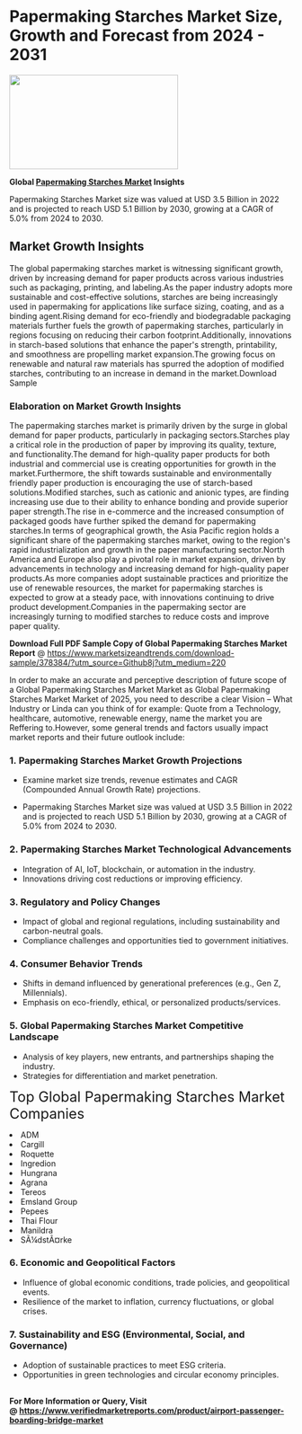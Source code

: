 <H1>Papermaking Starches Market Size, Growth and Forecast from 2024 - 2031</H1><img class="aligncenter size-medium wp-image-584254" src="https://thirdeyenews.in/wp-content/uploads/2024/09/Global-Market-Research-300x168.jpeg" alt="" width="300" height="168" /><p><strong>Global&nbsp;<a href="https://www.marketsizeandtrends.com/download-sample/378384/?utm_source=Github8j?utm_medium=220">Papermaking Starches Market</a> Insights</strong></p><p>Papermaking Starches Market size was valued at USD 3.5 Billion in 2022 and is projected to reach USD 5.1 Billion by 2030, growing at a CAGR of 5.0% from 2024 to 2030.</p><p><h2>Market Growth Insights</h2> The global papermaking starches market is witnessing significant growth, driven by increasing demand for paper products across various industries such as packaging, printing, and labeling.As the paper industry adopts more sustainable and cost-effective solutions, starches are being increasingly used in papermaking for applications like surface sizing, coating, and as a binding agent.Rising demand for eco-friendly and biodegradable packaging materials further fuels the growth of papermaking starches, particularly in regions focusing on reducing their carbon footprint.Additionally, innovations in starch-based solutions that enhance the paper's strength, printability, and smoothness are propelling market expansion.The growing focus on renewable and natural raw materials has spurred the adoption of modified starches, contributing to an increase in demand in the market.Download Sample <h3>Elaboration on Market Growth Insights</h3> The papermaking starches market is primarily driven by the surge in global demand for paper products, particularly in packaging sectors.Starches play a critical role in the production of paper by improving its quality, texture, and functionality.The demand for high-quality paper products for both industrial and commercial use is creating opportunities for growth in the market.Furthermore, the shift towards sustainable and environmentally friendly paper production is encouraging the use of starch-based solutions.Modified starches, such as cationic and anionic types, are finding increasing use due to their ability to enhance bonding and provide superior paper strength.The rise in e-commerce and the increased consumption of packaged goods have further spiked the demand for papermaking starches.In terms of geographical growth, the Asia Pacific region holds a significant share of the papermaking starches market, owing to the region's rapid industrialization and growth in the paper manufacturing sector.North America and Europe also play a pivotal role in market expansion, driven by advancements in technology and increasing demand for high-quality paper products.As more companies adopt sustainable practices and prioritize the use of renewable resources, the market for papermaking starches is expected to grow at a steady pace, with innovations continuing to drive product development.Companies in the papermaking sector are increasingly turning to modified starches to reduce costs and improve paper quality.</p><p><span class=""><strong>Download Full PDF Sample Copy of Global Papermaking Starches Market Report</strong> @ <a href="https://www.marketsizeandtrends.com/download-sample/378384/?utm_source=Github8j?utm_medium=220" target="_blank">https://www.marketsizeandtrends.com/download-sample/378384/?utm_source=Github8j?utm_medium=220</a></span></p><p>In order to make an accurate and perceptive description of future scope of a Global&nbsp;Papermaking Starches Market Market as Global&nbsp;Papermaking Starches Market Market of 2025, you need to describe a clear Vision &ndash; What Industry or Linda can you think of for example: Quote from a Technology, healthcare, automotive, renewable energy, name the market you are Reffering to.However, some general trends and factors usually impact market reports and their future outlook include:</p><h3>1.&nbsp;<strong>Papermaking Starches Market Growth Projections</strong></h3><ul><li>Examine market size trends, revenue estimates and CAGR (Compounded Annual Growth Rate) projections.</li><li><p>Papermaking Starches Market size was valued at USD 3.5 Billion in 2022 and is projected to reach USD 5.1 Billion by 2030, growing at a CAGR of 5.0% from 2024 to 2030.</p></li></ul><h3>2.&nbsp;<strong>Papermaking Starches Market Technological Advancements</strong></h3><ul><li>Integration of AI, IoT, blockchain, or automation in the industry.</li><li>Innovations driving cost reductions or improving efficiency.</li></ul><h3>3.&nbsp;<strong>Regulatory and Policy Changes</strong></h3><ul><li>Impact of global and regional regulations, including sustainability and carbon-neutral goals.</li><li>Compliance challenges and opportunities tied to government initiatives.</li></ul><h3>4.&nbsp;<strong>Consumer Behavior Trends</strong></h3><ul><li>Shifts in demand influenced by generational preferences (e.g., Gen Z, Millennials).</li><li>Emphasis on eco-friendly, ethical, or personalized products/services.</li></ul><h3>5.&nbsp;<strong>Global Papermaking Starches Market Competitive Landscape</strong></h3><ul><li>Analysis of key players, new entrants, and partnerships shaping the industry.</li><li>Strategies for differentiation and market penetration.</li></ul><p data-pm-slice="1 1 []"><span style="color: inherit; font-family: inherit; font-size: 25px;">Top Global Papermaking Starches Market Companies</span></p><div class="" data-test-id=""><p><li>ADM</li><li> Cargill</li><li> Roquette</li><li> Ingredion</li><li> Hungrana</li><li> Agrana</li><li> Tereos</li><li> Emsland Group</li><li> Pepees</li><li> Thai Flour</li><li> Manildra</li><li> SÃ¼dstÃ¤rke</li></p></div><h3>6.&nbsp;<strong>Economic and Geopolitical Factors</strong></h3><ul><li>Influence of global economic conditions, trade policies, and geopolitical events.</li><li>Resilience of the market to inflation, currency fluctuations, or global crises.</li></ul><h3>7.&nbsp;<strong>Sustainability and ESG (Environmental, Social, and Governance)</strong></h3><ul><li>Adoption of sustainable practices to meet ESG criteria.</li><li>Opportunities in green technologies and circular economy principles.</li></ul><h2><strong style="font-size: 14px;">For More Information or Query, Visit @&nbsp;</strong><a style="background-color: #ffffff; font-size: 14px;" href="https://www.marketsizeandtrends.com/report/papermaking-starches-market/" target="_blank">https://www.verifiedmarketreports.com/product/airport-passenger-boarding-bridge-market</a></h2>